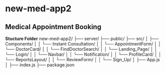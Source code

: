 # new-med-app2

## Medical Appointment Booking

**Stucture Folder**
new-med-app2/
├── server/
├── public/
├── src/
│ ├── Components/
│ │ └── Instant Consultation/
│ │ └── AppointmentForm/
│ │ └── DoctorCard/
│ │ └── FindDoctorSearch/
│ │ └── Landing_Page/
│ │ └── Login/
│ │ └── Navbar/
│ │ └── Notification/
│ │ └── ProfileCard/
│ │ └── ReportsLayout/
│ │ └── ReviewForm/
│ │ └── Sign_Up/
│ ├── App.js
│ ├── index.js
├── package.json
